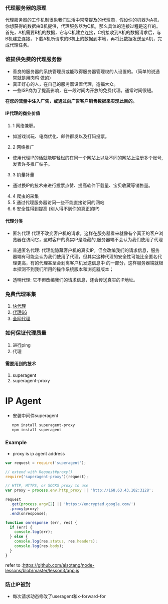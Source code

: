 ### 代理服务器的原理
<p>代理服务器的工作机制很象我们生活中常常提及的代理商，假设你的机器为A机，你想获得的数据由B机提供，代理服务器为C机，那么具体的连接过程是这样的。 
首先，A机需要B机的数据，它与C机建立连接，C机接收到A机的数据请求后，与B机建立连接，下载A机所请求的B机上的数据到本地，再将此数据发送至A机，完成代理任务。</p>

### 谁提供免费的代理服务器
* 善良的服务器的系统管理员或能取得服务器管理权的人设置的。（简单的说通常就是用肉鸡 做的） 
* 真正好心的人，在自己的服务器设置代理，造福大众。 
* 一些ISP商为了提高影响，在一段时间内开放的免费代理。通常时间很短。
 
<strong>
在您的流量中注入广告，或通过向广告客户销售数据来实现此目的。
</strong>

#### IP代理的商业价值
1. 1 网络兼职。
- 如游戏试玩、电商优化、邮件群发以及打码投票。
2. 2 网络推广
- 使用代理IP的话就能够轻松的在同一个网站上以及不同的网站上注册多个账号,发表许多推广帖子。
3. 3 销量补量
- 通过换IP的技术来进行投票点赞、提高软件下载量、宝贝收藏等销售量。
4. 4 爬虫的采集
5. 5 通过代理服务器访问一些不能直接访问的网站
6. 6 安全性得到提高 (别人得不到你的真正的IP)

#### 代理分类
- 匿名代理 代理不改变客户机的请求，这样在服务器看来就像有个真正的客户浏览器在访问它，这时客户的真实IP是隐藏的,服务器端不会认为我们使用了代理

- 普通匿名代理: 代理能隐藏客户机的真实IP，但会改编我们的请求信息，服务器端有可能会认为我们使用了代理，但其实这种代理的安全性可能比全匿名代理更高，有的代理甚至会剥离客户机发送信息中 的一部分，这样服务器端就根本探测不到我们所用的操作系统版本和浏览器版本；

- 透明代理: 它不但改编我们的请求信息，还会传送真实的IP地址。

### 免费代理采集

1. [快代理](http://www.kuaidaili.com/)
2. [代理66](http://www.66ip.cn/)
3. [全网代理](http://www.goubanjia.com/free/gngn/index.shtml)

### 如何保证代理质量
1. 进行ping
2. 代理

#### 需要用到的技术
1. superagent
2. superagent-proxy

# IP Agent
 - 安装中间件superagent
 ```javascript
    npm install superagent-proxy
    npm install superagent
```
### Example
- proxy is ip agent address
```javascript
var request = require('superagent');

// extend with Request#proxy()
require('superagent-proxy')(request);

// HTTP, HTTPS, or SOCKS proxy to use
var proxy = process.env.http_proxy || 'http://168.63.43.102:3128';

request
  .get(process.argv[2] || 'https://encrypted.google.com/')
  .proxy(proxy)
  .end(onresponse);

function onresponse (err, res) {
  if (err) {
    console.log(err);
  } else {
    console.log(res.status, res.headers);
    console.log(res.body);
  }
}
```
 refer to :https://github.com/alsotang/node-lessons/blob/master/lesson3/app.js
 
 ### 防止IP被封
 - 每次请求动态修改了useragent和x-forward-for 